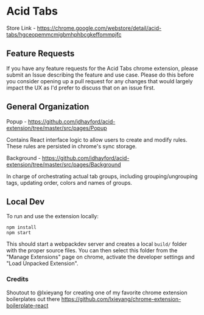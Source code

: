 # Acid Tabs

Store Link - https://chrome.google.com/webstore/detail/acid-tabs/hgceopemmcmigbmhphbcgkeffommpjfc

## Feature Requests

If you have any feature requests for the Acid Tabs chrome extension, please submit an Issue describing the feature and use case. Please do this before you consider opening up a pull request for any changes that would largely impact the UX as I'd prefer to discuss that on an issue first.

## General Organization

Popup - https://github.com/jdhayford/acid-extension/tree/master/src/pages/Popup

Contains React interface logic to allow users to create and modify rules. These rules are persisted in chrome's sync storage.

Background - https://github.com/jdhayford/acid-extension/tree/master/src/pages/Background

In charge of orchestrating actual tab groups, including grouping/ungrouping tags, updating order, colors and names of groups.

## Local Dev

To run and use the extension locally:

```
npm install
npm start
```

This should start a webpackdev server and creates a local `build/` folder with the proper source files. You can then select this folder from the "Manage Extensions" page on chrome, activate the developer settings and "Load Unpacked Extension".

### Credits

Shoutout to @lxieyang for creating one of my favorite chrome extension boilerplates out there https://github.com/lxieyang/chrome-extension-boilerplate-react



